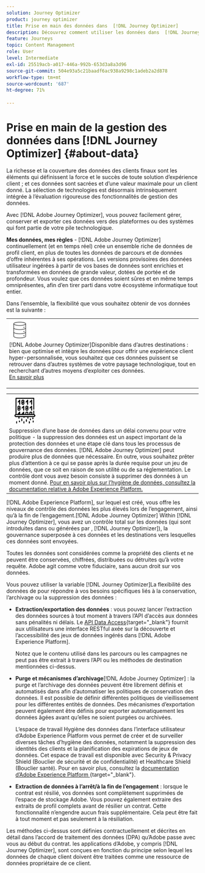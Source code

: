 ```yaml
---
solution: Journey Optimizer
product: journey optimizer
title: Prise en main des données dans  [!DNL Journey Optimizer]
description: Découvrez comment utiliser les données dans  [!DNL Journey Optimizer]
feature: Journeys
topic: Content Management
role: User
level: Intermediate
exl-id: 25519acb-a017-446a-992b-653d3a8a3d96
source-git-commit: 504e93a5c21baadf6ac938a9298c1adeb2a2d878
workflow-type: tm+mt
source-wordcount: '687'
ht-degree: 71%

---
```


# Prise en main de la gestion des données dans [!DNL Journey Optimizer] {#about-data}

La richesse et la couverture des données des clients finaux sont les éléments qui définissent la force et le succès de toute solution d’expérience client ; et ces données sont sacrées et d’une valeur maximale pour un client donné. La sélection de technologies est désormais intrinsèquement intégrée à l’évaluation rigoureuse des fonctionnalités de gestion des données.

Avec [!DNL Adobe Journey Optimizer], vous pouvez facilement gérer, conserver et exporter ces données vers des plateformes ou des systèmes qui font partie de votre pile technologique.

**Mes données, mes règles** - [!DNL Adobe Journey Optimizer] continuellement (et en temps réel) crée un ensemble riche de données de profil client, en plus de toutes les données de parcours et de données d’offre inhérentes à ses opérations. Les versions provisoires des données utilisateur ingérées à partir de vos bases de données sont enrichies et transformées en données de grande valeur, dotées de portée et de profondeur. Vous voulez que ces données soient sûres et en même temps omniprésentes, afin d’en tirer parti dans votre écosystème informatique tout entier.

Dans l’ensemble, la flexibilité que vous souhaitez obtenir de vos données est la suivante :


<table style="table-layout:fixed">
<tr style="border: 0;">
  <td>
    <div><img alt="destinations" src="assets/do-not-localize/dest.png" /> 
 <br>[!DNL Adobe Journey Optimizer]Disponible dans d’autres destinations : bien que optimise et intègre les données pour offrir une expérience client hyper-personnalisée, vous souhaitez que ces données puissent se retrouver dans d’autres systèmes de votre paysage technologique, tout en recherchant d’autres moyens d’exploiter ces données.
    <div>
     <a href="../start/ajo-integrations.md">En savoir plus</a></div>
    </div>
    <br>
  </td>
</tr>
</table>

<!--td>
    <div><img alt="retention" src="assets/do-not-localize/retention.png" />  
    <br>Retained for a stipulated duration – Industry or regional regulations (such as GDPR or CCPA) or internal data governance policies stipulate how long or how short a duration, data needs to be maintained or archived in Adobe Experience Platform Data Lake. <a href="../privacy/get-started-privacy.md">Learn more</a></div>
  </td>
</tr>
<tr style="border: 0;"-->
<table style="table-layout:fixed">
<tr style="border: 0;">
  <td>
    <div><img alt="politique" src="assets/do-not-localize/policy.png" /> 
    <br>Suppression d’une base de données dans un délai convenu pour votre politique - la suppression des données est un aspect important de la protection des données et une étape clé dans tous les processus de gouvernance des données. [!DNL Adobe Journey Optimizer] peut produire plus de données que nécessaire. En outre, vous souhaitez prêter plus d’attention à ce qui se passe après la durée requise pour un jeu de données, que ce soit en raison de son utilité ou de sa réglementation. Le contrôle dont vous avez besoin consiste à supprimer des données à un moment donné. <a href="https://experienceleague.adobe.com/docs/experience-platform/hygiene/ui/overview.html?lang=fr">Pour en savoir plus sur l’hygiène de données, consultez la documentation relative à Adobe Experience Platform.</a></div>
  </td>
</tr>
</table>

[!DNL Adobe Experience Platform], sur lequel est créé, vous offre les niveaux de contrôle des données les plus élevés lors de l’engagement, ainsi qu’à la fin de l’engagement.[!DNL Adobe Journey Optimizer] Within [!DNL Journey Optimizer], vous avez un contrôle total sur les données (qui sont introduites dans ou générées par , [!DNL Journey Optimizer]), la gouvernance superposée à ces données et les destinations vers lesquelles ces données sont envoyées.

Toutes les données sont considérées comme la propriété des clients et ne peuvent être conservées, chiffrées, distribuées ou détruites qu’à votre requête. Adobe agit comme votre fiduciaire, sans aucun droit sur vos données.

Vous pouvez utiliser la variable [!DNL Journey Optimizer]La flexibilité des données de pour répondre à vos besoins spécifiques liés à la conservation, l’archivage ou la suppression des données :

* **Extraction/exportation des données** : vous pouvez lancer l’extraction des données sources à tout moment à travers l’API d’accès aux données sans pénalités ni délais. Le [API Data Access](https://experienceleague.adobe.com/docs/experience-platform/data-access/api.html?lang=fr){target=&quot;_blank&quot;} fournit aux utilisateurs une interface RESTful axée sur la découverte et l’accessibilité des jeux de données ingérés dans [!DNL Adobe Experience Platform]. <!--In the future (on roadmap), you can use file-based destinations to export and migrate log data from Adobe Journey Optimizer. -->

   Notez que le contenu utilisé dans les parcours ou les campagnes ne peut pas être extrait à travers l’API ou les méthodes de destination mentionnées ci-dessus.

<!--
* **Profile Service Data Retention**: For Behavioral and Time series data appended to any Profile, you may choose to use Journey Optimizer’s default setting of retaining this data for up to 30 days from the date of its addition to a Profile, or until an alternative time-period selected by the you. The time that Adobe keeps this data varies from contract to contract, and is outlined in an organization’s data retention policy.

  Learn more about Experience Event expirations in [Adobe Experience Platform documentation](https://experienceleague.adobe.com/docs/experience-platform/profile/event-expirations.html){target="_blank"}.
-->

* **Purge et mécanismes d’archivage**[!DNL Adobe Journey Optimizer] : la purge et l’archivage des données peuvent être librement définis et automatisés dans afin d’automatiser les politiques de conservation des données. Il est possible de définir différentes politiques de vieillissement pour les différentes entités de données. Des mécanismes d’exportation peuvent également être définis pour exporter automatiquement les données âgées avant qu’elles ne soient purgées ou archivées.

   L’espace de travail Hygiène des données dans l’interface utilisateur d’Adobe Experience Platform vous permet de créer et de surveiller diverses tâches d’hygiène des données, notamment la suppression des identités des clients et la planification des expirations de jeux de données. Cet espace de travail est disponible avec Security &amp; Privacy Shield (Bouclier de sécurité et de confidentialité) et Healthcare Shield (Bouclier santé). Pour en savoir plus, consultez la [documentation d’Adobe Experience Platform ](https://experienceleague.adobe.com/docs/experience-platform/hygiene/ui/overview.html?lang=fr){target=&quot;_blank&quot;}.

<!--
* **Data Lake and Deletions**: Customer Data stored in the Data Lake can be retained by Journey Optimizer:
    
    * for 7 days to facilitate the onboarding of Customer Data into the Profile Services, after which it may be permanently deleted, or
    * until chosen to be deleted by you

-->

* **Extraction de données à l’arrêt/à la fin de l’engagement** : lorsque le contrat est résilié, vos données sont complètement supprimées de l’espace de stockage Adobe. Vous pouvez également extraire des extraits de profil complets avant de résilier un contrat. Cette fonctionnalité n’engendre aucun frais supplémentaire. Cela peut être fait à tout moment et pas seulement à la résiliation.

Les méthodes ci-dessus sont définies contractuellement et décrites en détail dans l’accord de traitement des données (DPA) qu’Adobe passe avec vous au début du contrat. les applications d’Adobe, y compris [!DNL Journey Optimizer], sont conçues en fonction du principe selon lequel les données de chaque client doivent être traitées comme une ressource de données propriétaire de ce client.
